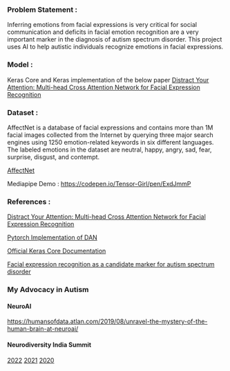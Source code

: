 ### Problem Statement :

Inferring emotions from facial expressions is very critical for social communication and deficits in facial emotion recognition are a very important marker in the diagnosis of autism spectrum disorder. This project uses AI to help autistic individuals recognize emotions in facial expressions.


### Model :

Keras Core and Keras implementation of the below paper
[Distract Your Attention: Multi-head Cross Attention Network for Facial Expression Recognition](https://arxiv.org/pdf/2109.07270.pdf)

### Dataset : 

AffectNet is a database of facial expressions and contains more than  1M facial images collected from the Internet by querying three major search engines using 1250 emotion-related keywords in six different languages. The labeled emotions in the dataset are neutral, happy, angry, sad, fear, surprise, disgust, and contempt.

[AffectNet](http://mohammadmahoor.com/affectnet/)

Mediapipe Demo : https://codepen.io/Tensor-Girl/pen/ExdJmmP

### References :

[Distract Your Attention: Multi-head Cross Attention Network for Facial Expression Recognition](https://arxiv.org/pdf/2109.07270.pdf)

[Pytorch Implementation of DAN](https://github.com/yaoing/DAN)

[Official Keras Core Documentation](https://keras.io/keras_core/)

[Facial expression recognition as a candidate marker for autism spectrum disorder](https://molecularautism.biomedcentral.com/articles/10.1186/s13229-018-0187-7)

### My Advocacy in Autism

#### NeuroAI 

https://humansofdata.atlan.com/2019/08/unravel-the-mystery-of-the-human-brain-at-neuroai/

#### Neurodiversity India Summit 

[2022](https://neuroaiworld.com/neurodiversity-india-summit-2022/)
[2021](https://neuroaiworld.com/neurodiversity-india-summit-2021/)
[2020](https://neuroaiworld.com/neurodiversity-india-summit-2020/)








